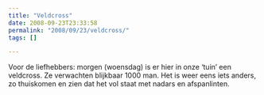 ```yaml
---
title: "Veldcross"
date: 2008-09-23T23:33:58
permalink: "2008/09/23/veldcross/"
tags: []

---
```

Voor de liefhebbers: morgen (woensdag) is er hier in onze ‘tuin’ een veldcross. Ze verwachten blijkbaar 1000 man. Het is weer eens iets anders, zo thuiskomen en zien dat het vol staat met nadars en afspanlinten.
